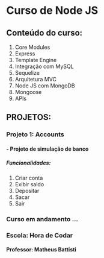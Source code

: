 <h1>Curso de Node JS</h1>

<h2>Conteúdo do curso:</h2>

<ol>
    <li>Core Modules</li>
    <li>Express</li>
    <li>Template Engine</li>
    <li>Integração com MySQL</li>
    <li>Sequelize</li>
    <li>Arquitetura MVC</li>
    <li>Node JS com MongoDB</li>
    <li>Mongoose</li>
    <li>APIs</li>
</ol>

<h2>PROJETOS:</h2>

<h3>Projeto 1: Accounts</h3>

<h4>- Projeto de simulação de banco</h4>

<h5>Funcionalidades:</h5>

<ol>
    <li>Criar conta</li>
    <li>Exibir saldo</li>
    <li>Depositar</li>
    <li>Sacar</li>
    <li>Sair</li>
</ol>




<h3 style="textAlign:center;">Curso em andamento ...</h3>




<h3>Escola: Hora de Codar</h3>
<h4>Professor: Matheus Battisti</h4>
